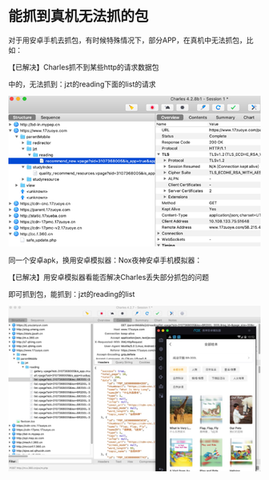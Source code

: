 # 能抓到真机无法抓的包

对于用安卓手机去抓包，有时候特殊情况下，部分APP，在真机中无法抓包，比如：

【已解决】Charles抓不到某些http的请求数据包

中的，无法抓到：jzt的reading下面的list的请求

![real_android_not_capture_jzt_list](../../assets/img/real_android_not_capture_jzt_list.png)

同一个安卓apk，换用安卓模拟器：Nox夜神安卓手机模拟器：

【已解决】用安卓模拟器看能否解决Charles丢失部分抓包的问题

即可抓到包，能抓到：jzt的reading的list

![nox_captured_jzt_reading_list](../../assets/img/nox_captured_jzt_reading_list.jpg)
